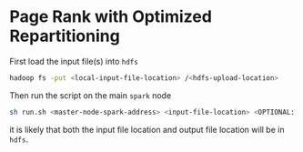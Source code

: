 # Page Rank with Optimized Repartitioning

First load the input file(s) into `hdfs`
```bash
hadoop fs -put <local-input-file-location> /<hdfs-upload-location>
```

Then run the script on the main `spark` node
```bash
sh run.sh <master-node-spark-address> <input-file-location> <OPTIONAL: output-file-location>
```
it is likely that both the input file location and output file location will be in `hdfs`.
